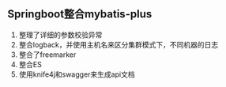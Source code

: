 ## Springboot整合mybatis-plus

1. 整理了详细的参数校验异常
2. 整合logback，并使用主机名来区分集群模式下，不同机器的日志
3. 整合了freemarker
4. 整合ES
5. 使用knife4j和swagger来生成api文档